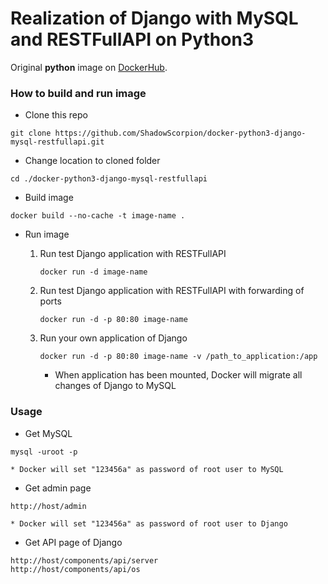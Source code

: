 # Realization of Django with MySQL and RESTFullAPI on Python3

Original **python** image on [DockerHub](https://hub.docker.com/_/python/).

### How to build and run image

- Clone this repo
```
git clone https://github.com/ShadowScorpion/docker-python3-django-mysql-restfullapi.git
```

- Change location to cloned folder
```
cd ./docker-python3-django-mysql-restfullapi
```

- Build image
```
docker build --no-cache -t image-name .
```

- Run image

    1. Run test Django application with RESTFullAPI
        ```
        docker run -d image-name
        ```
    2. Run test Django application with RESTFullAPI with forwarding of ports
        ```
        docker run -d -p 80:80 image-name
        ``` 
    3. Run your own application of Django
        ```
        docker run -d -p 80:80 image-name -v /path_to_application:/app
        ```
        * When application has been mounted, Docker will migrate all changes of Django to MySQL

### Usage

- Get MySQL
```
mysql -uroot -p
```
    * Docker will set "123456a" as password of root user to MySQL


- Get admin page
```
http://host/admin
```
    * Docker will set "123456a" as password of root user to Django

- Get API page of Django
```
http://host/components/api/server
http://host/components/api/os
```
